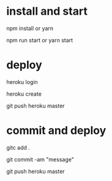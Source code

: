 
# install and start

npm install or yarn

npm run start or yarn start



# deploy

heroku login

heroku create

git push heroku master

# commit and deploy

gitc add .

git commit -am "message"

git push heroku master